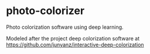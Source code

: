 # photo-colorizer
Photo colorization software using deep learning.

Modeled after the project deep colorization software at https://github.com/junyanz/interactive-deep-colorization
